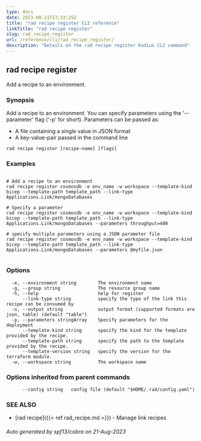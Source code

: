 ```yaml
---
type: docs
date: 2023-08-21T17:33:25Z
title: "rad recipe register CLI reference"
linkTitle: "rad recipe register"
slug: rad_recipe_register
url: /reference/cli/rad_recipe_register/
description: "Details on the rad recipe register Radius CLI command"
---
```

## rad recipe register

Add a recipe to an environment.

### Synopsis

Add a recipe to an environment.
You can specify parameters using the '--parameter' flag ('-p' for short). Parameters can be passed as:
		
- A file containing a single value in JSON format
- A key-value-pair passed in the command line
		

```
rad recipe register [recipe-name] [flags]
```

### Examples

```

# Add a recipe to an environment
rad recipe register cosmosdb -e env_name -w workspace --template-kind bicep --template-path template_path --link-type Applications.Link/mongoDatabases
		
# Specify a parameter
rad recipe register cosmosdb -e env_name -w workspace --template-kind bicep --template-path template_path --link-type Applications.Link/mongoDatabases --parameters throughput=400
		
# specify multiple parameters using a JSON parameter file
rad recipe register cosmosdb -e env_name -w workspace --template-kind bicep --template-path template_path --link-type Applications.Link/mongoDatabases --parameters @myfile.json
		
```

### Options

```
  -e, --environment string        The environment name
  -g, --group string              The resource group name
  -h, --help                      help for register
      --link-type string          specify the type of the link this recipe can be consumed by
  -o, --output string             output format (supported formats are json, table) (default "table")
  -p, --parameters stringArray    Specify parameters for the deployment
      --template-kind string      specify the kind for the template provided by the recipe.
      --template-path string      specify the path to the template provided by the recipe.
      --template-version string   specify the version for the terraform module.
  -w, --workspace string          The workspace name
```

### Options inherited from parent commands

```
      --config string   config file (default "$HOME/.rad/config.yaml")
```

### SEE ALSO

* [rad recipe]({{< ref rad_recipe.md >}})	 - Manage link recipes

###### Auto generated by spf13/cobra on 21-Aug-2023
